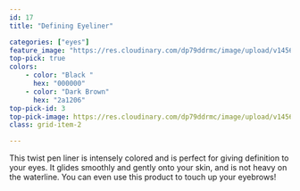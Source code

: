 ```yaml
---
id: 17
title: "Defining Eyeliner"

categories: ["eyes"]
feature_image: "https://res.cloudinary.com/dp79ddrmc/image/upload/v1456717061/products/defining-eyeliner.jpg"
top-pick: true
colors:
    - color: "Black "
      hex: "000000"
    - color: "Dark Brown"
      hex: "2a1206"
top-pick-id: 3
top-pick-image: https://res.cloudinary.com/dp79ddrmc/image/upload/v1456804124/top-pick/definingLiner.jpg
class: grid-item-2

---
```

This twist pen liner is intensely colored and is perfect for giving definition to your eyes. It glides smoothly and gently onto your skin, and is not heavy on the waterline.  You can even use this product to touch up your eyebrows!